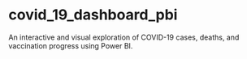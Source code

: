 # covid_19_dashboard_pbi
An interactive and visual exploration of COVID-19 cases, deaths, and vaccination progress using Power BI. 
